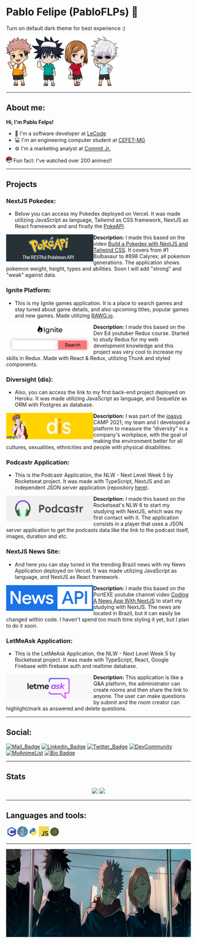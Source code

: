 # Pablo Felipe (PabloFLPs) 🦁
Turn on default dark theme for best experience :)

<p>
  <a href="https://jujutsu-kaisen.fandom.com/wiki/Jujutsu_Kaisen_Wiki">
    <img height="135" src="https://github.com/PabloFLPs/PabloFLPs/blob/main/images/jujutsu_homies.png"/>
  </a>
</p>

* * *

## About me:
**Hi, I'm Pablo Felps!**

- 🚀 I'm a software developer at [LeCode](https://github.com/LeCode)
- 💻 I'm an engineering computer student at [CEFET-MG](https://github.com/CEFET-MG)
- ⚙️ I'm a marketing analyst at [Commit Jr.](https://github.com/CommitJr)

<img height="16" src="https://github.com/PabloFLPs/Pixel-Arts/blob/master/My%20PixelArts%20(Piskel%20-%20Pixel%20Studio)/SecondPixelArt_Pokeball_Animation.gif"/> Fun fact: I've watched over 200 animes!!



* * *

## Projects

### NextJS Pokedex:

- Below you can access my Pokedex deployed on Vercel. It was made utilizing JavaScript as language, Tailwind as CSS framework, NextJS as React framework and and finally the [PokeAPI](https://pokeapi.co/).

<a href="http://next-js-poke-api-and-tailwind.vercel.app/">
  <img align="left" width="238" height="74" src="https://github.com/PabloFLPs/PabloFLPs/blob/main/images/pokeapi.png"/>
</a>

**Description:** I made this based on the video [Build a Pokedex with NextJS and Tailwind CSS](https://www.youtube.com/watch?v=LMRAEUPkFXI). It covers from #1 Bulbasaur to #898 Calyrex; all pokemon generations. The application shows pokemon weight, height, types and abilities. Soon I will add "strong" and "weak" against data.

### Ignite Platform:

- This is my Ignite games application. It is a place to search games and stay tuned about game details, and also upcoming titles, popular games and new games. Made utilizing [RAWG.io](https://rawg.io/).

<a href="https://ignite-redux-project-course.vercel.app/">
  <img align="left" width="238" height="74" src="https://github.com/PabloFLPs/PabloFLPs/blob/main/images/redux-ignite-app.png"/>
</a>

**Description:** I made this based on the Dev Ed youtuber Redux course. Started to study Redux for my web development knowledge and this project was very cool to increase my skills in Redux. Made with React & Redux, utilizing Thunk and styled components.

### Diversight (dis):

- Also, you can access the link to my first back-end project deployed on Heroku. It was made utilizing JavaScript as language, and Sequelize as ORM with Postgres as database.

<a href="https://heroku-diversight.herokuapp.com">
  <img align="left" width="238" height="72" src="https://github.com/PabloFLPs/ioasys-CAMP-2021-diversight/blob/master/logo/diversight_megumin.png"/>
</a>

**Description:** I was part of the [ioasys](https://ioasys.com.br/) CAMP 2021; my team and I developed a platform to measure the “diversity” in a company's workplace, with the goal of making the environment better for all cultures, sexualities, ethnicities and people with physical disabilities.

### Podcastr Application:

- This is the Podcastr Application, the NLW - Next Level Week 5 by Rocketseat project. It was made with TypeScript, NextJS and an independent JSON server application (repository [here](https://github.com/PabloFLPs/JSON-Sever-Podcastr-NextJS)).

<a href="https://podcastr-next-js-tau.vercel.app/">
  <img align="left" width="238" height="70" src="https://github.com/PabloFLPs/PabloFLPs/blob/main/images/podcastr-application.png"/>
</a>

**Description:** I made this based on the Rocketseat's NLW 6 to start my studying with NextJS, which was my first contact with it. The application consists in a player that uses a JSON server application to get the podcasts data like the link to the podcast itself, images, duration and etc.

### NextJS News Site:

- And here you can stay tuned in the trending Brazil news with my News Application deployed on Vercel. It was made utilizing JavaScript as language, and NextJS as React framework.

<a href="https://next-js-news-app-seven.vercel.app/">
  <img align="left" width="238" height="70" src="https://github.com/PabloFLPs/PabloFLPs/blob/main/images/news-api-application.png"/>
</a>

**Description:** I made this based on the PortEXE youtube channel video [Coding A News App With NextJS](https://www.youtube.com/watch?v=xtItzwYG6oQ) to start my studying with NextJS. The news are located in Brazil, but it can easily be changed within code. I haven't spend too much time styling it yet, but I plan to do it soon.

### LetMeAsk Application:

- This is the LetMeAsk Application, the NLW - Next Level Week 5 by Rocketseat project. It was made with TypeScript, React, Google Firebase with firebase auth and realtime database.

<a href="https://letmeask-nlwtgthr.web.app/">
  <img align="left" width="238" height="70" src="https://github.com/PabloFLPs/PabloFLPs/blob/main/images/letmeask-application.png"/>
</a>

**Description:** This application is like a Q&A platform, the administrator can create rooms and then share the link to anyone. The user can make questions by submit and the room creator can highlight/mark as answered and delete questions.
* * *

## Social:
[![Mail_Badge](https://img.shields.io/badge/mail-%20-orange)](mailto:pablofelipe1999@hotmail.com)
[![Linkedin_Badge](https://img.shields.io/badge/linkedin-%20-orange)](https://www.linkedin.com/in/pablo-felipe-lnkdn/)
[![Twitter_Badge](https://img.shields.io/badge/twitter-%20-orange)](https://twitter.com/pablo_felps)
[![DevCommunity](https://img.shields.io/badge/dev.to-%20-orange)](https://dev.to/pablofelps)
[![MyAnimeList](https://img.shields.io/badge/MAL-%20-orange)](https://www.myanimelist.net/profile/PabloFelps)
[![Bio Badge](https://img.shields.io/static/v1?label=hobbies&message=https://www.github.com/PabloFLPs/hobbies="Code%Gaming%Animes%Doramas"&color=orange)](https://www.github.com/PabloFLPs/)

* * *

## Stats
<p align="center">
  <img height="160px" src="https://github-readme-stats.vercel.app/api/top-langs/?username=PabloFLPs&layout=compact&hide=c&theme=dark&hide_border=true"/>
  <img width="405px" src="https://github-readme-streak-stats.herokuapp.com/?user=PabloFLPs&theme=dark&hide_border=true"/>
</p>

* * *

## Languages and tools:
<a href="https://devdocs.io/c/">
  <img align="left" width="30" src="https://github.com/PabloFLPs/PabloFLPs/blob/main/images/c.png">
</a>
<a href="https://docs.oracle.com/javase/tutorial/java/index.html">
  <img align="left" width="29" src="https://github.com/PabloFLPs/PabloFLPs/blob/main/images/java.png">
</a>
<a href="https://docs.python.org/3/">
  <img align="left" width="30" src="https://github.com/PabloFLPs/PabloFLPs/blob/main/images/python.png">
</a>
<a href="https://developer.mozilla.org/pt-BR/docs/Web/JavaScript">
  <img align="left" width="28" src="https://github.com/PabloFLPs/PabloFLPs/blob/main/images/javascript.png">
</a>
<a href="https://nodejs.org/pt-br/docs/">
  <img width="30" src="https://github.com/PabloFLPs/PabloFLPs/blob/main/images/node.png">
</a>

* * *

<p align="center">
  <a ref="https://jujutsu-kaisen.fandom.com/wiki/Jujutsu_Kaisen_Wiki">
    <img height="240" src="https://github.com/PabloFLPs/PabloFLPs/blob/main/images/jujutsu-kaisen.jpg"/>
  </a>
</p>
